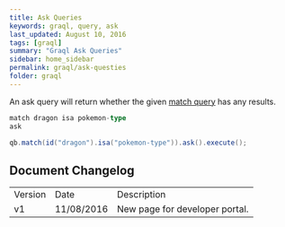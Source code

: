 ```yaml
---
title: Ask Queries
keywords: graql, query, ask
last_updated: August 10, 2016
tags: [graql]
summary: "Graql Ask Queries"
sidebar: home_sidebar
permalink: graql/ask-questies
folder: graql
---
```


An ask query will return whether the given [match query](graql_match.html) has any results.

```sql
match dragon isa pokemon-type
ask
```
```java
qb.match(id("dragon").isa("pokemon-type")).ask().execute();
```


## Document Changelog  

<table>
    <tr>
        <td>Version</td>
        <td>Date</td>
        <td>Description</td>        
    </tr>
    <tr>
        <td>v1</td>
        <td>11/08/2016</td>
        <td>New page for developer portal.</td>        
    </tr>
    
</table>
